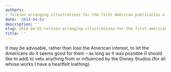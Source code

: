 ```yaml
---
authors:
- Tolkien arranging illustrations for the first American publication of The Hobbit
date: '2014-04-01'
description: ''
slug: 2014-04-01-tolkien-arranging-illustrations-for-the-first-american-publication-of-the-hobbit
title: ''
---
```

It may be advisable, rather than lose the American interest, to let the Americans do it seems good for them – as long as it was possible (I should like to add) to veto anything from or influenced by the Disney Studios (for all whose works I have a heartfelt loathing).



